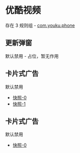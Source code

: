 # 优酷视频

存在 3 规则组 - [com.youku.phone](/src/apps/com.youku.phone.ts)

## 更新弹窗

默认禁用 - 占位，暂无作用

## 卡片式广告

默认禁用

- [快照-0](https://i.gkd.li/import/12701050)
- [快照-1](https://i.gkd.li/import/13498556)

## 卡片式广告

默认禁用

- [快照-0](https://i.gkd.li/import/12701029)
